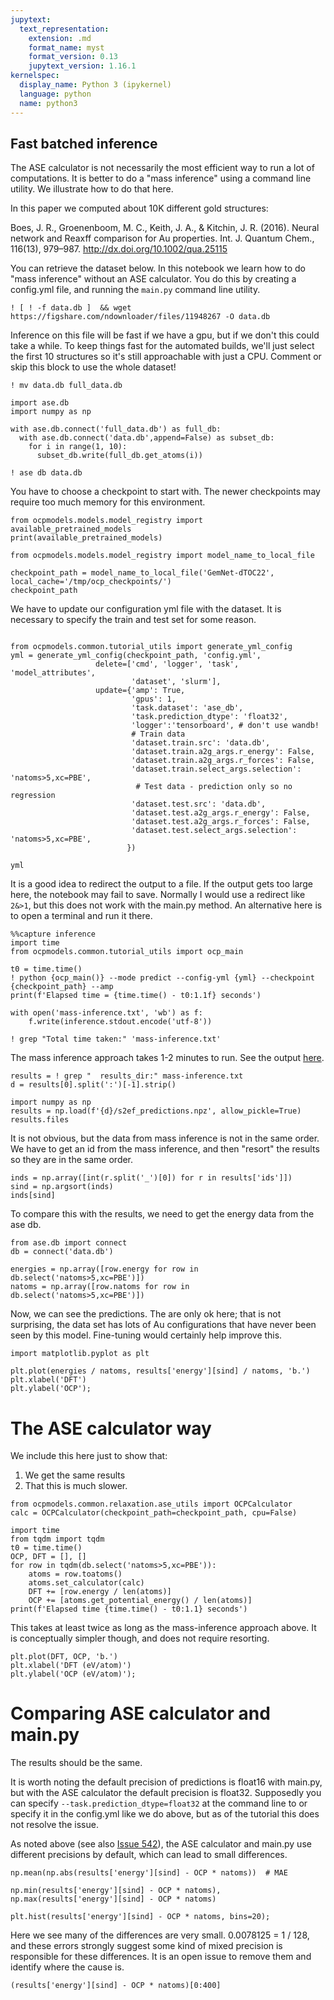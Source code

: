 ```yaml
---
jupytext:
  text_representation:
    extension: .md
    format_name: myst
    format_version: 0.13
    jupytext_version: 1.16.1
kernelspec:
  display_name: Python 3 (ipykernel)
  language: python
  name: python3
---
```


Fast batched inference
------------------

The ASE calculator is not necessarily the most efficient way to run a lot of computations. It is better to do a "mass inference" using a command line utility. We illustrate how to do that here. 

In this paper we computed about 10K different gold structures:

Boes, J. R., Groenenboom, M. C., Keith, J. A., & Kitchin, J. R. (2016). Neural network and Reaxff comparison for Au properties. Int. J. Quantum Chem., 116(13), 979–987. http://dx.doi.org/10.1002/qua.25115

You can retrieve the dataset below. In this notebook we learn how to do "mass inference" without an ASE calculator. You do this by creating a config.yml file, and running the `main.py` command line utility.

```{code-cell} ipython3
! [ ! -f data.db ]  && wget https://figshare.com/ndownloader/files/11948267 -O data.db 
```



Inference on this file will be fast if we have a gpu, but if we don't this could take a while. To keep things fast for the automated builds, we'll just select the first 10 structures so it's still approachable with just a CPU. 
Comment or skip this block to use the whole dataset!

```{code-cell} ipython3
! mv data.db full_data.db

import ase.db
import numpy as np

with ase.db.connect('full_data.db') as full_db:
  with ase.db.connect('data.db',append=False) as subset_db:
    for i in range(1, 10):
      subset_db.write(full_db.get_atoms(i))

```

```{code-cell} ipython3
! ase db data.db
```

You have to choose a checkpoint to start with. The newer checkpoints may require too much memory for this environment. 

```{code-cell} ipython3
from ocpmodels.models.model_registry import available_pretrained_models
print(available_pretrained_models)

```

```{code-cell} ipython3
from ocpmodels.models.model_registry import model_name_to_local_file

checkpoint_path = model_name_to_local_file('GemNet-dTOC22', local_cache='/tmp/ocp_checkpoints/')
checkpoint_path

```

We have to update our configuration yml file with the dataset. It is necessary to specify the train and test set for some reason. 

```{code-cell} ipython3

from ocpmodels.common.tutorial_utils import generate_yml_config
yml = generate_yml_config(checkpoint_path, 'config.yml',
                   delete=['cmd', 'logger', 'task', 'model_attributes',
                           'dataset', 'slurm'],
                   update={'amp': True,
                           'gpus': 1,
                           'task.dataset': 'ase_db',
                           'task.prediction_dtype': 'float32',
                           'logger':'tensorboard', # don't use wandb!
                           # Train data
                           'dataset.train.src': 'data.db',
                           'dataset.train.a2g_args.r_energy': False,
                           'dataset.train.a2g_args.r_forces': False,
                           'dataset.train.select_args.selection': 'natoms>5,xc=PBE',
                            # Test data - prediction only so no regression
                           'dataset.test.src': 'data.db',
                           'dataset.test.a2g_args.r_energy': False,
                           'dataset.test.a2g_args.r_forces': False,
                           'dataset.test.select_args.selection': 'natoms>5,xc=PBE',
                          })

yml
```

It is a good idea to redirect the output to a file. If the output gets too large here, the notebook may fail to save. Normally I would use a redirect like `2&>1`, but this does not work with the main.py method. An alternative here is to open a terminal and run it there.

```{code-cell} ipython3
%%capture inference
import time
from ocpmodels.common.tutorial_utils import ocp_main

t0 = time.time()
! python {ocp_main()} --mode predict --config-yml {yml} --checkpoint {checkpoint_path} --amp
print(f'Elapsed time = {time.time() - t0:1.1f} seconds')
```

```{code-cell} ipython3
with open('mass-inference.txt', 'wb') as f:
    f.write(inference.stdout.encode('utf-8')) 
```

```{code-cell} ipython3
! grep "Total time taken:" 'mass-inference.txt'
```

The mass inference approach takes 1-2 minutes to run. See the output [here](./mass-inference.txt).

```{code-cell} ipython3
results = ! grep "  results_dir:" mass-inference.txt
d = results[0].split(':')[-1].strip()
```

```{code-cell} ipython3
import numpy as np
results = np.load(f'{d}/s2ef_predictions.npz', allow_pickle=True)
results.files
```

It is not obvious, but the data from mass inference is not in the same order. We have to get an id from the mass inference, and then "resort" the results so they are in the same order.

```{code-cell} ipython3
inds = np.array([int(r.split('_')[0]) for r in results['ids']])
sind = np.argsort(inds)
inds[sind]
```

To compare this with the results, we need to get the energy data from the ase db.

```{code-cell} ipython3
from ase.db import connect
db = connect('data.db')

energies = np.array([row.energy for row in db.select('natoms>5,xc=PBE')])
natoms = np.array([row.natoms for row in db.select('natoms>5,xc=PBE')])
```

Now, we can see the predictions. The are only ok here; that is not surprising, the data set has lots of Au configurations that have never been seen by this model. Fine-tuning would certainly help improve this.

```{code-cell} ipython3
import matplotlib.pyplot as plt

plt.plot(energies / natoms, results['energy'][sind] / natoms, 'b.')
plt.xlabel('DFT')
plt.ylabel('OCP');
```

# The ASE calculator way

We include this here just to show that:

1. We get the same results
2. That this is much slower.

```{code-cell} ipython3
from ocpmodels.common.relaxation.ase_utils import OCPCalculator
calc = OCPCalculator(checkpoint_path=checkpoint_path, cpu=False)
```

```{code-cell} ipython3
import time
from tqdm import tqdm
t0 = time.time()
OCP, DFT = [], []
for row in tqdm(db.select('natoms>5,xc=PBE')):
    atoms = row.toatoms()
    atoms.set_calculator(calc)
    DFT += [row.energy / len(atoms)]
    OCP += [atoms.get_potential_energy() / len(atoms)]
print(f'Elapsed time {time.time() - t0:1.1} seconds')
```

This takes at least twice as long as the mass-inference approach above. It is conceptually simpler though, and does not require resorting.

```{code-cell} ipython3
plt.plot(DFT, OCP, 'b.')
plt.xlabel('DFT (eV/atom)')
plt.ylabel('OCP (eV/atom)');
```

# Comparing ASE calculator and main.py

The results should be the same. 

It is worth noting the default precision of predictions is float16 with main.py, but with the ASE calculator the default precision is float32. Supposedly you can specify `--task.prediction_dtype=float32` at the command line to or specify it in the config.yml like we do above, but as of the tutorial this does not resolve the issue.

As noted above (see also [Issue 542](https://github.com/Open-Catalyst-Project/ocp/issues/542)), the ASE calculator and main.py use different precisions by default, which can lead to small differences. 

```{code-cell} ipython3
np.mean(np.abs(results['energy'][sind] - OCP * natoms))  # MAE
```

```{code-cell} ipython3
np.min(results['energy'][sind] - OCP * natoms), np.max(results['energy'][sind] - OCP * natoms)
```

```{code-cell} ipython3
plt.hist(results['energy'][sind] - OCP * natoms, bins=20);
```

Here we see many of the differences are very small. 0.0078125 = 1 / 128, and these errors strongly suggest some kind of mixed precision is responsible for these differences. It is an open issue to remove them and identify where the cause is.

```{code-cell} ipython3
(results['energy'][sind] - OCP * natoms)[0:400]
```
